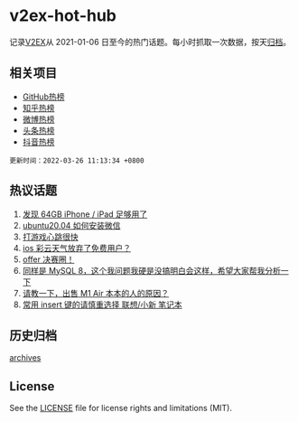 # v2ex-hot-hub

 记录[V2EX](https://www.v2ex.com/)从 2021-01-06 日至今的热门话题。每小时抓取一次数据，按天[归档](archives)。
 
 ## 相关项目

- [GitHub热榜](https://github.com/lonnyzhang423/github-hot-hub)
- [知乎热榜](https://github.com/lonnyzhang423/zhihu-hot-hub)
- [微博热榜](https://github.com/lonnyzhang423/weibo-hot-hub)
- [头条热榜](https://github.com/lonnyzhang423/toutiao-hot-hub)
- [抖音热榜](https://github.com/lonnyzhang423/douyin-hot-hub)


 `更新时间：2022-03-26 11:13:34 +0800`

## 热议话题

1. [发现 64GB iPhone / iPad 足够用了](https://www.v2ex.com/t/842826)
1. [ubuntu20.04 如何安装微信](https://www.v2ex.com/t/842818)
1. [打游戏心跳很快](https://www.v2ex.com/t/842861)
1. [ios 彩云天气放弃了免费用户？](https://www.v2ex.com/t/842823)
1. [offer 决赛圈！](https://www.v2ex.com/t/842869)
1. [同样是 MySQL 8，这个我问题我硬是没搞明白会这样，希望大家帮我分析一下](https://www.v2ex.com/t/842853)
1. [请教一下，出售 M1 Air 本本的人的原因？](https://www.v2ex.com/t/842841)
1. [常用 insert 键的请慎重选择 联想/小新 笔记本](https://www.v2ex.com/t/842808)

## 历史归档

[archives](archives)

## License

See the [LICENSE](LICENSE) file for license rights and limitations (MIT).
